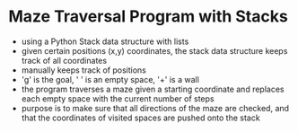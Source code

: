 # Maze Traversal Program with Stacks

- using a Python Stack data structure with lists
- given certain positions (x,y) coordinates, the stack data structure keeps track of all coordinates
- manually keeps track of positions
- 'g' is the goal, ' ' is an empty space, '+' is a wall
- the program traverses a maze given a starting coordinate and replaces each empty space with
  the current number of steps
- purpose is to make sure that all directions of the maze are checked, and that the
  coordinates of visited spaces are pushed onto the stack 
